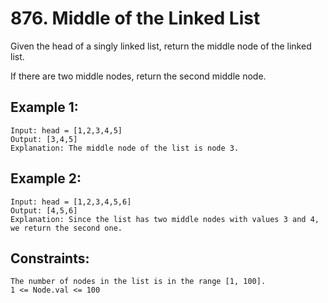 # 876. Middle of the Linked List

Given the head of a singly linked list, return the middle node of the linked list.

If there are two middle nodes, return the second middle node.

## Example 1:

```
Input: head = [1,2,3,4,5]
Output: [3,4,5]
Explanation: The middle node of the list is node 3.
```

## Example 2:

```
Input: head = [1,2,3,4,5,6]
Output: [4,5,6]
Explanation: Since the list has two middle nodes with values 3 and 4, we return the second one.
```

## Constraints:

```
The number of nodes in the list is in the range [1, 100].
1 <= Node.val <= 100
```